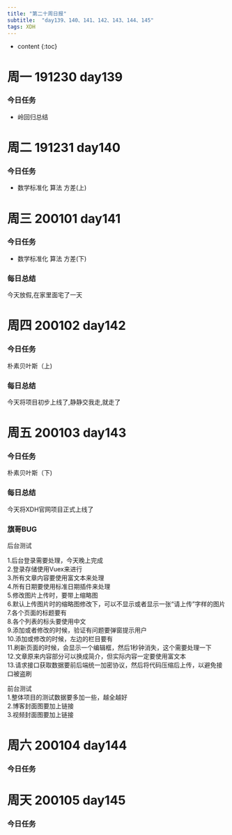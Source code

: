 ```yaml
---  
title: "第二十周日报"   
subtitle:  "day139、140、141、142、143、144、145"   
tags: XDH    
---  
```





* content
{:toc}






# 周一 191230 day139
### 今日任务
- 岭回归总结
# 周二 191231 day140
### 今日任务
- 数学标准化 算法 方差(上)
# 周三 200101 day141
### 今日任务
- 数学标准化 算法 方差(下)
### 每日总结
今天放假,在家里面宅了一天
# 周四 200102 day142
### 今日任务
朴素贝叶斯（上)

### 每日总结
今天将项目初步上线了,静静交我走,就走了

# 周五 200103 day143
### 今日任务
朴素贝叶斯（下)
### 每日总结
今天将XDH官网项目正式上线了
### 旗哥BUG
后台测试

1.后台登录需要处理，今天晚上完成  
2.登录存储使用Vuex来进行  
3.所有文章内容要使用富文本来处理  
4.所有日期要使用标准日期插件来处理  
5.修改图片上传时，要带上缩略图  
6.默认上传图片时的缩略图修改下，可以不显示或者显示一张“请上传”字样的图片  
7.各个页面的标题要有  
8.各个列表的标头要使用中文  
9.添加或者修改的时候，验证有问题要弹窗提示用户  
10.添加或修改的时候，左边的栏目要有  
11.刷新页面的时候，会显示一个编辑框，然后1秒钟消失，这个需要处理一下  
12.文章原来内容部分可以换成简介，但实际内容一定要使用富文本  
13.请求接口获取数据要前后端统一加密协议，然后将代码压缩后上传，以避免接口被盗刷  

前台测试  
1.整体项目的测试数据要多加一些，越全越好  
2.博客封面图要加上链接  
3.视频封面图要加上链接  


# 周六 200104 day144
### 今日任务
# 周天 200105 day145
### 今日任务




